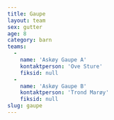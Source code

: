 ```yaml
---
title: Gaupe
layout: team
sex: gutter
age: 8
category: barn
teams:
  -
    name: 'Askøy Gaupe A'
    kontaktperson: 'Ove Sture'
    fiksid: null
  -
    name: 'Askøy Gaupe B'
    kontaktperson: 'Trond Marøy'
    fiksid: null
slug: gaupe
---
```

